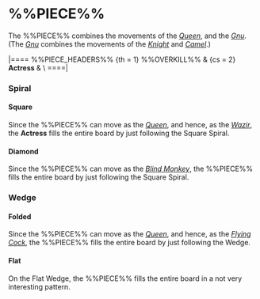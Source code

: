 # %%PIECE%%

The %%PIECE%% combines the movements of the
[*Queen*](queen.html), and the [*Gnu*](gnu.html).
(The [*Gnu*](gnu.html) combines
the movements of the [*Knight*](knight.html) and [*Camel*](camel.html).)

|====
%%PIECE_HEADERS%%
  {th = 1}  %%OVERKILL%%
& {cs = 2}  **Actress** 
&           \\
====|

### Spiral

#### Square

Since the %%PIECE%% can move as the [*Queen*](queen.html), and hence,
as the [*Wazir*](wazir.html), the **Actress** fills the entire 
board by just following the Square Spiral.

#### Diamond

Since the %%PIECE%% can move as the [*Blind Monkey*](blind_monkey.html),
the %%PIECE%% fills the entire 
board by just following the Square Spiral.

### Wedge

#### Folded

Since the %%PIECE%% can move as the [*Queen*](queen.html), and hence,
as the [*Flying Cock*](flying_cock.html), the %%PIECE%% fills the entire 
board by just following the Wedge.

#### Flat

On the Flat Wedge, the %%PIECE%% fills the entire board in a not
very interesting pattern.
